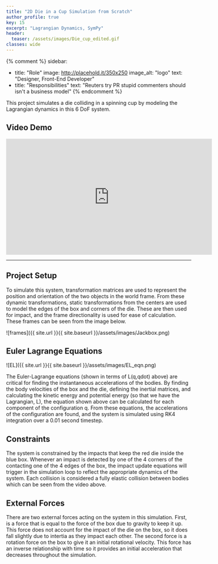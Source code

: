 ```yaml
---
title: "2D Die in a Cup Simulation from Scratch"
author_profile: true
key: 15
excerpt: "Lagrangian Dynamics, SymPy"
header:
  teaser: /assets/images/Die_cup_edited.gif
classes: wide
---
```


{% comment %} 
sidebar:
  - title: "Role"
    image: http://placehold.it/350x250
    image_alt: "logo"
    text: "Designer, Front-End Developer"
  - title: "Responsibilities"
    text: "Reuters try PR stupid commenters should isn't a business model"
{% endcomment %} 

This project simulates a die colliding in a spinning cup by modeling the Lagrangian dynamics in this 6 DoF system.

## Video Demo
<!-- <iframe
    width="100%"
    height="500px"
    src="/assets/images/Die_in_cup.mp4"
    frameborder="0"
    allow="autoplay; encrypted-media"
    allowfullscreen
>
</iframe> -->

<iframe 
width="560" 
height="315" 
src="https://www.youtube.com/embed/WeqtbWp0uf0?si=uDVIrmkHnkDnxm4a" 
title="YouTube video player" 
frameborder="0" 
allow="accelerometer; autoplay; clipboard-write; encrypted-media; gyroscope; picture-in-picture; web-share" 
allowfullscreen></iframe>

---

## Project Setup
To simulate this system, transformation matrices are used to represent the position and orientation of the two objects in the world frame. From these dynamic transformations, static transformations from the centers are used to model the edges of the box and corners of the die. These are then used for impact, and the frame directionality is used for ease of calculation. These frames can be seen from the image below.

![frames]({{ site.url }}{{ site.baseurl }}/assets/images/Jackbox.png)

## Euler Lagrange Equations
![EL]({{ site.url }}{{ site.baseurl }}/assets/images/EL_eqn.png)

The Euler-Lagrange equations (shown in terms of L(q,qdot) above) are critical for finding the instantaneous accelerations of the bodies. By finding the body velocities of the box and the die, defining the inertial matrices, and calculating the kinetic energy and potential energy (so that we have the Lagrangian, L), the equation shown above can be calculated for each component of the configuration q. From these equations, the accelerations of the configuration are found, and the system is simulated using RK4 integration over a 0.01 second timestep.

## Constraints
The system is constrained by the impacts that keep the red die inside the blue box. Whenever an impact is detected by one of the 4 corners of the contacting one of the 4 edges of the box, the impact update equations will trigger in the simulation loop to reflect the appropriate dynamics of the system. Each collision is considered a fully elastic collision between bodies which can be seen from the video above.

## External Forces
There are two external forces acting on the system in this simulation. First, is a force that is equal to the force of the box due to gravity to keep it up. This force does not account for the impact of the die on the box, so it does fall slightly due to intertia as they impact each other. The second force is a rotation force on the box to give it an initial rotational velocity. This force has an inverse relationship with time so it provides an initial acceleration that decreases throughout the simulation.